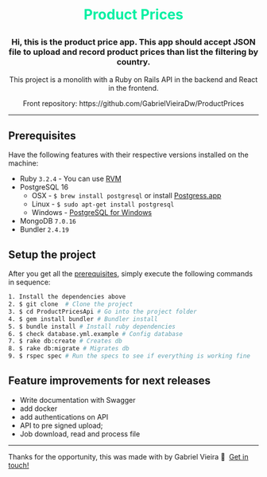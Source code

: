 <h1 align="center">
    <p><span style="color:#00f0a2">Product Prices</span></p>
</h1>

<h3 align="center">
  Hi, this is the product price app. This app should accept JSON file to upload and record product prices than list the filtering by country.
</h3>

<p align="center">This project is a monolith with a Ruby on Rails API in the backend and React in the frontend.</p>
<p align="center">Front repository: https://github.com/GabrielVieiraDw/ProductPrices</p>

---

## Prerequisites

Have the following features with their respective versions installed on the machine:

- Ruby `3.2.4` - You can use [RVM](http://rvm.io)
- PostgreSQL 16
  - OSX - `$ brew install postgresql` or install [Postgress.app](http://postgresapp.com/)
  - Linux - `$ sudo apt-get install postgresql`
  - Windows - [PostgreSQL for Windows](http://www.postgresql.org/download/windows/)
- MongoDB `7.0.16`
- Bundler `2.4.19`

## Setup the project

After you get all the [prerequisites](#prerequisites), simply execute the following commands in sequence:

```bash
1. Install the dependencies above
2. $ git clone  # Clone the project
3. $ cd ProductPricesApi # Go into the project folder
4. $ gem install bundler # Bundler install
5. $ bundle install # Install ruby dependencies
6. $ check database.yml.example # Config database
7. $ rake db:create # Creates db
8. $ rake db:migrate # Migrates db
9. $ rspec spec # Run the specs to see if everything is working fine
```

## Feature improvements for next releases

- Write documentation with Swagger
- add docker
- add authentications on API
- API to pre signed upload;
- Job download, read and process file

---
Thanks for the opportunity, this was made with by Gabriel Vieira :wave:&nbsp; [Get in touch!](https://www.linkedin.com/in/gevvieira/)
